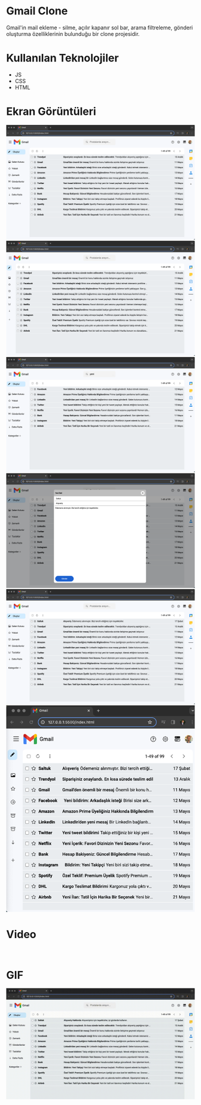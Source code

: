 # Gmail Clone

Gmail'in mail ekleme - silme, 
açılır kapanır sol bar, 
arama filtreleme,
gönderi oluşturma özelliklerinin bulunduğu
bir clone projesidir.

# Kullanılan Teknolojiler

- JS
- CSS
- HTML

# Ekran Görüntüleri

![](assets/project-ss/gmail-1.png)
![](assets/project-ss/gmail-2.png)
![](assets/project-ss/gmail-3.png)
![](assets/project-ss/gmail-4.png)
![](assets/project-ss/gmail-5.png)
![](assets/project-ss/gmail-6.png)

# Video

![]()

# GIF

![](assets/project-ss/pgif.gif)